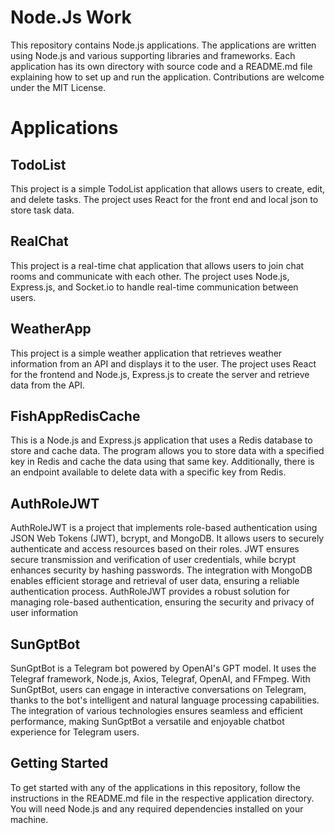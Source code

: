 # Node.Js Work

This repository contains Node.js applications. The applications are written using Node.js and various supporting libraries and frameworks. Each application has its own directory with source code and a README.md file explaining how to set up and run the application. Contributions are welcome under the MIT License.

# Applications

## TodoList

This project is a simple TodoList application that allows users to create, edit, and delete tasks. The project uses  React for the front end and local json to store task data.

## RealChat

This project is a real-time chat application that allows users to join chat rooms and communicate with each other. The project uses Node.js, Express.js, and Socket.io to handle real-time communication between users.

## WeatherApp

This project is a simple weather application that retrieves weather information from an API and displays it to the user. The project uses React for the frontend and Node.js, Express.js to create the server and retrieve data from the API.

## FishAppRedisCache

This is a Node.js and Express.js application that uses a Redis database to store and cache data. The program allows you to store data with a specified key in Redis and cache the data using that same key. Additionally, there is an endpoint available to delete data with a specific key from Redis.

## AuthRoleJWT

AuthRoleJWT is a project that implements role-based authentication using JSON Web Tokens (JWT), bcrypt, and MongoDB. It allows users to securely authenticate and access resources based on their roles. JWT ensures secure transmission and verification of user credentials, while bcrypt enhances security by hashing passwords. The integration with MongoDB enables efficient storage and retrieval of user data, ensuring a reliable authentication process. AuthRoleJWT provides a robust solution for managing role-based authentication, ensuring the security and privacy of user information

## SunGptBot
SunGptBot is a Telegram bot powered by OpenAI's GPT model. It uses the Telegraf framework, Node.js, Axios, Telegraf, OpenAI, and FFmpeg. With SunGptBot, users can engage in interactive conversations on Telegram, thanks to the bot's intelligent and natural language processing capabilities. The integration of various technologies ensures seamless and efficient performance, making SunGptBot a versatile and enjoyable chatbot experience for Telegram users.

## Getting Started
To get started with any of the applications in this repository, follow the instructions in the README.md file in the respective application directory. You will need Node.js and any required dependencies installed on your machine.